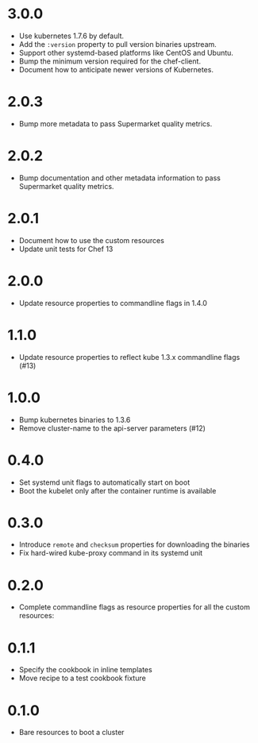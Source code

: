 # 3.0.0

* Use kubernetes 1.7.6 by default.
* Add the `:version` property to pull version binaries upstream.
* Support other systemd-based platforms like CentOS and Ubuntu.
* Bump the minimum version required for the chef-client.
* Document how to anticipate newer versions of Kubernetes.

# 2.0.3

* Bump more metadata to pass Supermarket quality metrics.

# 2.0.2

* Bump documentation and other metadata information to pass Supermarket quality
  metrics.

# 2.0.1

* Document how to use the custom resources
* Update unit tests for Chef 13

# 2.0.0

* Update resource properties to commandline flags in 1.4.0

# 1.1.0

* Update resource properties to reflect kube 1.3.x commandline flags (#13)

# 1.0.0

* Bump kubernetes binaries to 1.3.6
* Remove cluster-name to the api-server parameters (#12)

# 0.4.0

* Set systemd unit flags to automatically start on boot
* Boot the kubelet only after the container runtime is available

# 0.3.0

* Introduce `remote` and `checksum` properties for downloading the binaries
* Fix hard-wired kube-proxy command in its systemd unit

# 0.2.0

* Complete commandline flags as resource properties for all the custom resources:

# 0.1.1

* Specify the cookbook in inline templates
* Move recipe to a test cookbook fixture

# 0.1.0

* Bare resources to boot a cluster
